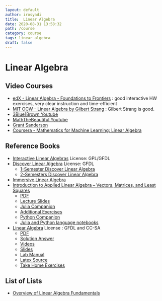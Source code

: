 ```yaml
---
layout: default
author: irosyadi
title:  Linear Algebra
date: 2020-08-31 13:58:32
path: /course
category: course
tags: linear algebra
draft: false
---
```


# Linear Algebra

## Video Courses
- [edX - Linear Algebra - Foundations to Frontiers](https://www.edx.org/course/linear-algebra-foundations-to-frontiers) :  good interactive HW exercises, very clear instruction and time-efficient
- [MIT OCW - Linear Algebra by Gilbert Strang](https://ocw.mit.edu/courses/mathematics/18-06-linear-algebra-spring-2010/) : Gilbert Strang is good.
- [3Blue1Brown Youtube](https://www.youtube.com/watch?v=fNk_zzaMoSs&list=PLZHQObOWTQDPD3MizzM2xVFitgF8hE_ab)
- [MathTheBeautiful Youtube](https://www.youtube.com/c/MathTheBeautiful/playlists?view=50&sort=dd&shelf_id=2)
- [Grant Sanderson](http://www.youtube.com/playlist?list=PLZHQObOWTQDPD3MizzM2xVFitgF8hE_ab)
- [Coursera - Mathematics for Machine Learning: Linear Algebra](https://www.coursera.org/learn/linear-algebra-machine-learning)

## Reference Books
- [Interactive Linear Algebras](https://textbooks.math.gatech.edu/ila/index.html) License: GPL/GFDL
- [Discover Linear Algebra](https://sites.ualberta.ca/~jsylvest/books/dla.html) License: GFDL
    - [1-Semester Discover Linear Algebra](https://sites.ualberta.ca/~jsylvest/books/DLA1/frontmatter-1.html)
    - [2-Semesters Discover Linear Algebra](https://sites.ualberta.ca/~jsylvest/books/DLA/frontmatter-1.html)
- [Immersive Linear Algebra](http://immersivemath.com/ila/index.html)
- [Introduction to Applied Linear Algebra – Vectors, Matrices, and Least Squares](http://vmls-book.stanford.edu/) 
    - [PDF](http://vmls-book.stanford.edu/vmls.pdf) 
    - [Lecture Slides](http://vmls-book.stanford.edu/vmls-slides.pdf) 
    - [Julia Companion](http://vmls-book.stanford.edu/vmls-julia-companion.pdf) 
    - [Additional Exercises](http://stanford.edu/class/engr108/103exercises.pdf)
    - [Python Companion](https://ses.library.usyd.edu.au/handle/2123/21370) 
    - [Julia and Python language notebooks](https://github.com/vbartle/VMLS-Companions)
- [Linear Algebra](https://hefferon.net/linearalgebra/) License : GFDL and CC-SA 
    - [PDF](http://joshua.smcvt.edu/linearalgebra/book.pdf)
    - [Solution Answer](http://joshua.smcvt.edu/linearalgebra/jhanswer.pdf)
    - [Videos](https://www.youtube.com/playlist?list=PLwF3A0R8OzMoMlE1-SaEh8h9VqUlO-r52)
    - [Slides](http://joshua.smcvt.edu/linearalgebra/slides.zip)
    - [Lab Manual](http://joshua.smcvt.edu/linearalgebra/lab.pdf)
    - [Latex Source](https://gitlab.com/jim.hefferon/linear-algebra)
    - [Take Home Exercises](http://joshua.smcvt.edu/linearalgebra/problems2014.zip)

## List of Lists
- [Overview of Linear Algebra Fundamentals](https://github.com/photonlines/Intuitive-Overview-of-Linear-Algebra-Fundamentals)